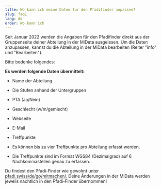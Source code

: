 ```yaml
---
title: Wo kann ich meine Daten für den Pfadifinder anpassen?
slug: faq1
lang: de
order: Wo kann ich
---
```


Seit Januar 2022 werden die Angaben für den Pfadifinder direkt aus der Gruppenseite deiner Abteilung in der MiData ausgelesen. Um die Daten anzupassen, kannst du die Abteilung in der MiData bearbeiten (Reiter "info" und "Bearbeiten").

Bitte bedenke folgendes:

**Es werden folgende Daten übermittelt:**
* Name der Abteilung
* Die Stufen anhand der Untergruppen
* PTA (Ja/Nein)
* Geschlecht (w/m/gemischt)
* Webseite
* E-Mail
* Treffpunkte


* Es können bis zu vier Treffpunkte pro Abteilung erfasst werden.
* Die Treffpunkte sind im Format WGS84 (Dezimalgrad) auf 6 Nachkommastellen genau zu erfassen.


Du findest den Pfadi-Finder wie gewohnt unter [pfadi.swiss/de/go/mitmachen/](https://pfadi.swiss/de/go/mitmachen/). Deine Änderungen in der MiData werden jeweils nächtlich in den Pfadi-Finder übernommen!
